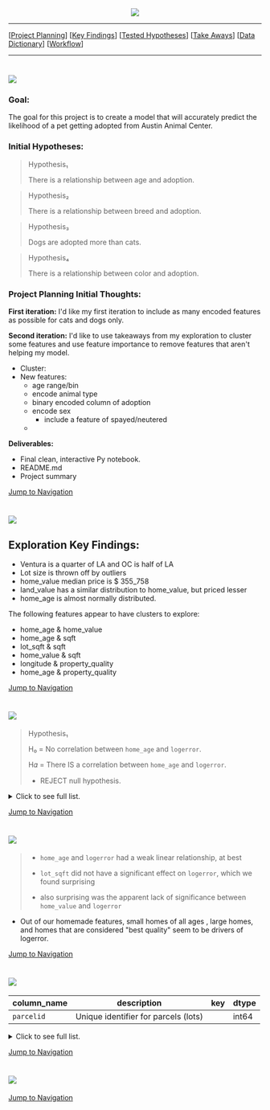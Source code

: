 <div style="text-align:center"><img src="https://i.pinimg.com/originals/97/1b/e6/971be6140958f13c4a85145e64f968ec.png"/></div>

___

<a id='navigation'></a>


[[Project Planning](#project-planning)]
[[Key Findings](#key-findings)]
[[Tested Hypotheses](#tested-hypotheses)]
[[Take Aways](#take-aways)]
[[Data Dictionary](#data-dictionary)]
[[Workflow](#workflow)]

___



<a name="project-planning"></a><h1><img src="https://i.pinimg.com/originals/08/5a/eb/085aeb8e6c5addd4114c7ecc12166145.png"/></h1>

### Goal: 
The goal for this project is to create a model that will accurately predict the likelihood of a pet getting adopted from Austin Animal Center.

### Initial Hypotheses:

> Hypothesis₁
>
> There is a relationship between age and adoption.
    
> Hypothesis₂
>
> There is a relationship between breed and adoption.
    
> Hypothesis₃
>
> Dogs are adopted more than cats.
    
> Hypothesis₄
>
> There is a relationship between color and adoption.
    
### Project Planning Initial Thoughts:
**First iteration:**
I'd like my first iteration to include as many encoded features as possible for cats and dogs only. 

**Second iteration:**
I'd like to use takeaways from my exploration to cluster some features and use feature importance to remove features that aren't helping my model. 
- Cluster: 
- New features:
    - age range/bin
    - encode animal type
    - binary encoded column of adoption
    - encode sex
        - include a feature of spayed/neutered
    - 

**Deliverables:**
- Final clean, interactive Py notebook.
- README.md
- Project summary
    
    
[Jump to Navigation](#navigation)

<a name="key-findings"></a><h1><img src="https://i.pinimg.com/originals/82/02/e8/8202e8d3a1cfda0a8d828ea688b6b36e.png"/></h1>

## Exploration Key Findings:

- Ventura is a quarter of LA and OC is half of LA
- Lot size is thrown off by outliers
- home_value median price is $ 355_758
- land_value has a similar distribution to home_value, but priced lesser
- home_age is almost normally distributed.

The following features appear to have clusters to explore:

- home_age & home_value
- home_age & sqft
- lot_sqft & sqft
- home_value & sqft
- longitude & property_quality
- home_age & property_quality


[Jump to Navigation](#navigation)

<a name="tested-hypotheses"></a><h1><img src="https://i.pinimg.com/originals/f8/6c/1f/f86c1fc26068ad184455e11c7c5858cc.png"/></h1>


> Hypothesis₁
>
> H₀ = No correlation between `home_age` and `logerror`.
>
> H𝛼 = There IS a correlation between `home_age` and `logerror`.
> - REJECT null hypothesis.

<details>
  <summary>Click to see full list. </summary>
    
> Hypothesis₂
>
> H₀ = No correlation between `lot_sqft` and `logerror`.
>
> H𝛼 = There IS a correlation between `lot_sqft` and `logerror`.
> - FAIL to reject null hypothesis.
    
       
> Hypothesis₃
>
> H₀ = No correlation between `home_value` and `logerror`.
>
> H𝛼 = There IS a correlation between `home_value` and `logerror`.
> - FAIL to reject null hypothesis.    
   
    
> Hypothesis₄
>
> H₀ = Mean logerror is the same for small homes on small lots & Average sized homes on small lots.
>
> H𝛼 = Mean logerror for small homes on small lots & Average sized homes on small lots are different.
> - FAIL to reject null hypothesis.
  
    
> Hypothesis₅
>
> H₀ = Mean logerror is the same for properties in Los Angeles County & Orange County.
>
> H𝛼 = Mean logerror for properties in Los Angeles County & Orange County are different.
> - REJECT null hypothesis.
    
> Hypothesis₆
>
> H₀ = Mean logerror is the same for properties in Los Angeles County & Ventura County.
>
> H𝛼 = Mean logerror for properties in Los Angeles County & Ventura County are different.
> - FAIL to reject null hypothesis.
    
> Hypothesis₇
>
> H₀ = Mean logerror is the same for properties in Orange County & Ventura County.
>
> H𝛼 = Mean logerror for properties in Orange County & Ventura County are different.
> - FAIL to reject null hypothesis.
    
    
</details>


    
[Jump to Navigation](#navigation)

<a name="take-aways"></a><h1><img src="https://i.pinimg.com/originals/0b/24/91/0b2491f3c35b30155defee2f5ee6c3c3.png"/></h1>

> - `home_age` and `logerror` had a weak linear relationship, at best
>
> - `lot_sqft` did not have a significant effect on `logerror`, which we found surprising
>
> - also surprising was the apparent lack of significance between `home_value` and `logerror`

- Out of our homemade features, small homes of all ages , large homes, and homes that are considered "best quality" seem to be drivers of logerror.


[Jump to Navigation](#navigation)

<a name="data-dictionary"></a><h1><img src="https://i.pinimg.com/originals/2f/d4/c1/2fd4c1a67997f7c7c32b556aefd7ce1a.png"/></h1>

| column_name                 | description                                                                                                         | key             | dtype    |
|-----------------------------|---------------------------------------------------------------------------------------------------------------------|-----------------|----------|
| `parcelid`                  | Unique identifier for parcels (lots)                                                                                |                 | int64    |


<details>
  <summary>Click to see full list. </summary>

| column_name                 | description                                                                                                         | key             | dtype    |
|-----------------------------|---------------------------------------------------------------------------------------------------------------------|-----------------|----------| 
| `young_smhome`              | Indicates if the property is a young small square footage home.                                                     | 1 = yes, 0 = no | uint8    |

        
</details>

[Jump to Navigation](#navigation)

<a name="workflow"></a><h1><img src="https://i.pinimg.com/originals/96/13/36/961336fdcedb8a6025a978410e0d14b3.png"/></h1>

    




[Jump to Navigation](#navigation)













































